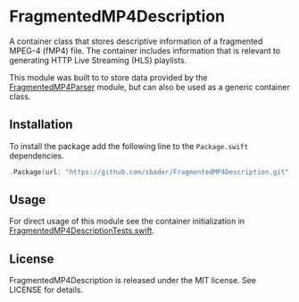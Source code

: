 # FragmentedMP4Description

A container class that stores descriptive information of a fragmented MPEG-4 (fMP4) file. The container includes information that is relevant to generating HTTP Live Streaming (HLS) playlists.

This module was built to to store data provided by the [FragmentedMP4Parser](https://github.com/sbader/FragmentedMP4Parser) module, but can also be used as a generic container class.

## Installation

To install the package add the following line to the `Package.swift` dependencies.

```swift
.Package(url: "https://github.com/sbader/FragmentedMP4Description.git", majorVersion: 0)
```

## Usage

For direct usage of this module see the container initialization in [FragmentedMP4DescriptionTests.swift](https://github.com/sbader/FragmentedMP4Description/blob/master/Tests/FragmentedMP4DescriptionTests/FragmentedMP4DescriptionTests.swift#L7).

## License

FragmentedMP4Description is released under the MIT license. See LICENSE for details.
